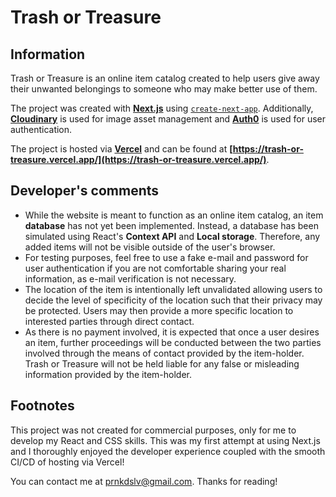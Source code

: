 # Trash or Treasure

## Information

Trash or Treasure is an online item catalog created to help users give away their unwanted belongings to someone who may make better use of them. 

The project was created with **[Next.js](https://nextjs.org/)** using [`create-next-app`](https://github.com/vercel/next.js/tree/canary/packages/create-next-app). Additionally, **[Cloudinary](https://cloudinary.com)** is used for image asset management and **[Auth0](https://auth0.com/)** is used for user authentication. 

 The project is hosted via **[Vercel](https://vercel.com/)** and can be found at **[https://trash-or-treasure.vercel.app/](https://trash-or-treasure.vercel.app/)**. 

## Developer's comments

+ While the website is meant to function as an online item catalog, an item **database** has not yet been implemented. Instead, a database has been simulated using React's **Context API** and **Local storage**. Therefore, any added items will not be visible outside of the user's browser. 
+ For testing purposes, feel free to use a fake e-mail and password for user authentication if you are not comfortable sharing your real information, as e-mail verification is not necessary. 
+ The location of the item is intentionally left unvalidated allowing users to decide the level of specificity of the location such that their privacy may be protected. Users may then provide a more specific location to interested parties through direct contact.
+ As there is no payment involved, it is expected that once a user desires an item, further proceedings will be conducted between the two parties involved through the means of contact provided by the item-holder. Trash or Treasure will not be held liable for any false or misleading information provided by the item-holder.  

## Footnotes

This project was not created for commercial purposes, only for me to develop my React and CSS skills. This was my first attempt at using Next.js and I thoroughly enjoyed the developer experience coupled with the smooth CI/CD of hosting via Vercel!

You can contact me at <prnkdslv@gmail.com>. Thanks for reading!
